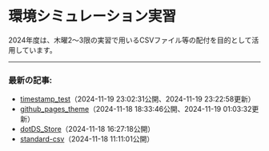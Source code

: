 # 環境シミュレーション実習

2024年度は、木曜2〜3限の実習で用いるCSVファイル等の配付を目的として活用しています。


-------
### 最新の記事:


- [timestamp_test](https://www.gesw.org/memo/timestamp_test.html)（2024-11-19 23:02:31公開、2024-11-19 23:22:58更新）
- [github_pages_theme](https://www.gesw.org/memo/github_pages_theme.html)（2024-11-18 18:33:46公開、2024-11-19 01:03:32更新）
- [dotDS_Store](https://www.gesw.org/memo/dotDS_Store.html)（2024-11-18 16:27:18公開）
- [standard-csv](https://www.gesw.org/memo/standard-csv.html)（2024-11-18 11:11:01公開）
